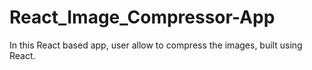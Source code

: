 # React_Image_Compressor-App
In this React based app, user allow to compress the images, built using React.
